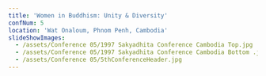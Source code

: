 ```yaml
---
title: 'Women in Buddhism: Unity & Diversity'
confNum: 5
location: 'Wat Onaloum, Phnom Penh, Cambodia'
slideShowImages:
  - /assets/Conference 05/1997 Sakyadhita Conference Cambodia Top.jpg
  - /assets/Conference 05/1997 Sakyadhita Conference Cambodia Bottom .jpg
  - /assets/Conference 05/5thConferenceHeader.jpg
---
```

